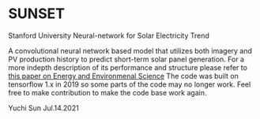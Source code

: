 # SUNSET
Stanford University Neural-network for Solar Electricity Trend

A convolutional neural network based model that utilizes both imagery and PV production history to predict short-term solar panel generation. For a more indepth description of its performance and structure please refer to [this paper on Energy and Environmenal Science](https://pubs.rsc.org/en/content/articlelanding/2018/ee/c7ee03420b/unauth#!divAbstract)
The code was built on tensorflow 1.x in 2019 so some parts of the code may no longer work. Feel free to make contribution to make the code base work again.

Yuchi Sun
Jul.14.2021
